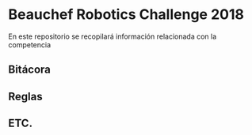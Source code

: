 # Beauchef Robotics Challenge 2018  
En este repositorio se recopilará información relacionada con la competencia

## Bitácora

## Reglas

## ETC.
